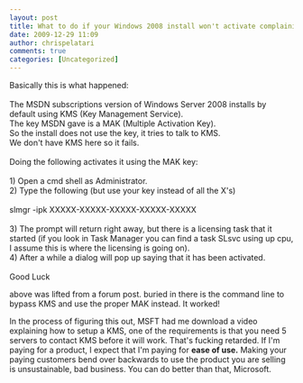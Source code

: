 ```yaml
---
layout: post
title: What to do if your Windows 2008 install won't activate complaining about no KMS server
date: 2009-12-29 11:09
author: chrispelatari
comments: true
categories: [Uncategorized]
---
```


<p>Basically this is what happened:<br /><br />The MSDN subscriptions version of 
Windows Server 2008 installs by default using KMS (Key Management 
Service).<br />The key MSDN gave is a MAK (Multiple Activation Key).<br />So the 
install does not use the key, it tries to talk to KMS.<br />We don't have KMS here 
so it fails.<br /><br />Doing the following activates it using the MAK 
key:<br /><br />1) Open a cmd shell as Administrator.<br />2) Type the following (but 
use your key instead of all the X's)<br /><br />slmgr -ipk 
XXXXX-XXXXX-XXXXX-XXXXX-XXXXX<br /><br />3) The prompt will return right away, but 
there is a licensing task that it started (if you look in Task Manager you can 
find a task SLsvc using up cpu, I assume this is where the licensing is going 
on).<br />4) After a while a dialog will pop up saying that it has been 
activated.<br /><br />Good Luck</p>
<p>above was lifted from a forum post. buried in there is the command line to 
bypass KMS and use the proper MAK instead. It worked!</p>
<p>In the process of figuring this out, MSFT had me download a video explaining 
how to setup a KMS, one of the requirements is that you need 5 servers to 
contact KMS before it will work. That's fucking retarded. If I'm paying for a 
product, I expect that I'm paying for <strong>ease of use.</strong> Making your 
paying customers bend over backwards to use the product you are selling is 
unsustainable, bad business. You can do better than that, 
Microsoft.</p>

